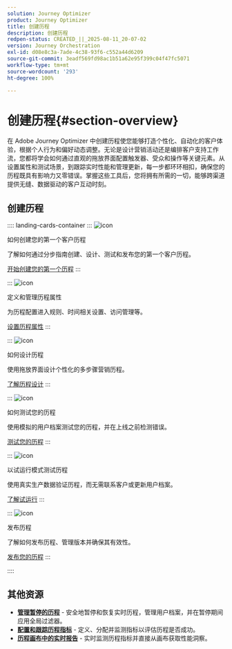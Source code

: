```yaml
---
solution: Journey Optimizer
product: Journey Optimizer
title: 创建历程
description: 创建历程
redpen-status: CREATED_||_2025-08-11_20-07-02
version: Journey Orchestration
exl-id: d08e8c3a-7ade-4c38-93f6-c552a44d6209
source-git-commit: 3eadf569fd98ac1b51a62e95f399c04f47fc5071
workflow-type: tm+mt
source-wordcount: '293'
ht-degree: 100%

---
```


# 创建历程{#section-overview}

在 Adobe Journey Optimizer 中创建历程使您能够打造个性化、自动化的客户体验，根据个人行为和偏好动态调整。无论是设计营销活动还是编排客户支持工作流，您都将学会如何通过直观的拖放界面配置触发器、受众和操作等关键元素。从设置属性和测试场景，到跟踪实时性能和管理更新，每一步都环环相扣，确保您的历程既具有影响力又零错误。掌握这些工具后，您将拥有所需的一切，能够跨渠道提供无缝、数据驱动的客户互动时刻。

## 创建历程

:::: landing-cards-container
:::
![icon](https://cdn.experienceleague.adobe.com/icons/circle-play.svg)

如何创建您的第一个客户历程

了解如何通过分步指南创建、设计、测试和发布您的第一个客户历程。

[开始创建您的第一个历程](../using/building-journeys/journey-gs.md)
:::

:::
![icon](https://cdn.experienceleague.adobe.com/icons/gear.svg)

定义和管理历程属性

为历程配置进入规则、时间相关设置、访问管理等。

[设置历程属性](../using/building-journeys/journey-properties.md)
:::

:::
![icon](https://cdn.experienceleague.adobe.com/icons/puzzle-piece.svg)

如何设计历程

使用拖放界面设计个性化的多步骤营销历程。

[了解历程设计](../using/building-journeys/using-the-journey-designer.md)
:::

:::
![icon](https://cdn.experienceleague.adobe.com/icons/list-check.svg)

如何测试您的历程

使用模拟的用户档案测试您的历程，并在上线之前检测错误。

[测试您的历程](../using/building-journeys/testing-the-journey.md)
:::

:::
![icon](https://cdn.experienceleague.adobe.com/icons/screwdriver-wrench.svg)

以试运行模式测试历程

使用真实生产数据验证历程，而无需联系客户或更新用户档案。

[了解试运行](../using/building-journeys/journey-dry-run.md)
:::

:::
![icon](https://cdn.experienceleague.adobe.com/icons/circle-play.svg)

发布历程

了解如何发布历程、管理版本并确保其有效性。

[发布您的历程](../using/building-journeys/publishing-the-journey.md)
:::

::::


## 其他资源

- **[管理暂停的历程](../using/building-journeys/journey-pause.md)** - 安全地暂停和恢复实时历程，管理用户档案，并在暂停期间应用全局过滤器。
- **[配置和跟踪历程指标](../using/building-journeys/success-metrics.md)** - 定义、分配并监测指标以评估历程是否成功。
- **[历程画布中的实时报告](../using/building-journeys/report-journey.md)** - 实时监测历程指标并直接从画布获取性能洞察。
